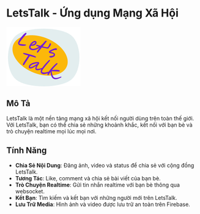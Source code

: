 # LetsTalk - Ứng dụng Mạng Xã Hội

![LetsTalk](app/src/main/res/drawable/logo1.png)

## Mô Tả

LetsTalk là một nền tảng mạng xã hội kết nối người dùng trên toàn thế giới. Với LetsTalk, bạn có thể chia sẻ những khoảnh khắc, kết nối với bạn bè và trò chuyện realtime mọi lúc mọi nơi.

## Tính Năng

- **Chia Sẻ Nội Dung**: Đăng ảnh, video và status để chia sẻ với cộng đồng LetsTalk.
- **Tương Tác**: Like, comment và chia sẻ bài viết của bạn bè.
- **Trò Chuyện Realtime**: Gửi tin nhắn realtime với bạn bè thông qua websocket.
- **Kết Bạn**: Tìm kiếm và kết bạn với những người mới trên LetsTalk.
- **Lưu Trữ Media**: Hình ảnh và video được lưu trữ an toàn trên Firebase.
